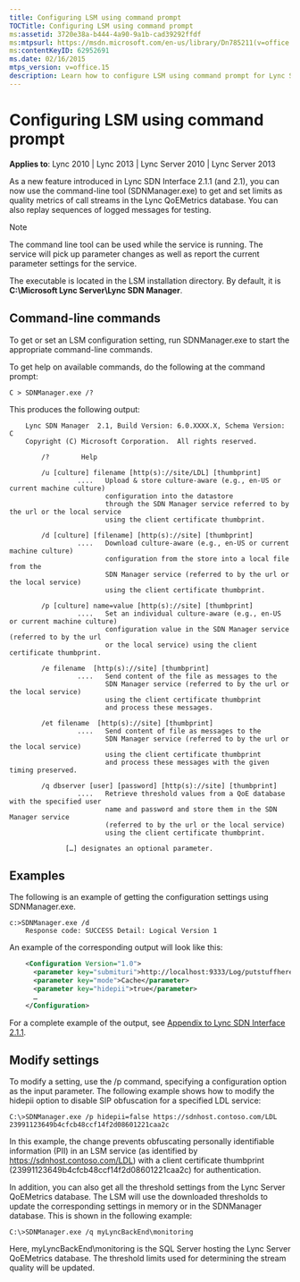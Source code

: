 ```yaml
---
title: Configuring LSM using command prompt
TOCTitle: Configuring LSM using command prompt
ms:assetid: 3720e38a-b444-4a90-9a1b-cad39292ffdf
ms:mtpsurl: https://msdn.microsoft.com/en-us/library/Dn785211(v=office.15)
ms:contentKeyID: 62952691
ms.date: 02/16/2015
mtps_version: v=office.15
description: Learn how to configure LSM using command prompt for Lync SDN Interface. Get and set limits, replay sequences, and modify settings with ease.
---
```


# Configuring LSM using command prompt

**Applies to**: Lync 2010 | Lync 2013 | Lync Server 2010 | Lync Server 2013

As a new feature introduced in Lync SDN Interface 2.1.1 (and 2.1), you can now use the command-line tool (SDNManager.exe) to get and set limits as quality metrics of call streams in the Lync QoEMetrics database. You can also replay sequences of logged messages for testing.

> [!NOTE]
> The command line tool can be used while the service is running. The service will pick up parameter changes as well as report the current parameter settings for the service.

The executable is located in the LSM installation directory. By default, it is **C:\\Microsoft Lync Server\\Lync SDN Manager**.

## Command-line commands

To get or set an LSM configuration setting, run SDNManager.exe to start the appropriate command-line commands.

To get help on available commands, do the following at the command prompt:

`C > SDNManager.exe /?`

This produces the following output:

```
    Lync SDN Manager  2.1, Build Version: 6.0.XXXX.X, Schema Version: C
    Copyright (C) Microsoft Corporation.  All rights reserved.
    
        /?        Help
    
        /u [culture] filename [http(s)://site/LDL] [thumbprint]
                 ....   Upload & store culture-aware (e.g., en-US or current machine culture)
                        configuration into the datastore
                        through the SDN Manager service referred to by the url or the local service
                        using the client certificate thumbprint.
    
        /d [culture] [filename] [http(s)://site] [thumbprint]
                 ....   Download culture-aware (e.g., en-US or current machine culture)
                        configuration from the store into a local file from the
                        SDN Manager service (referred to by the url or the local service)
                        using the client certificate thumbprint.
    
        /p [culture] name=value [http(s)://site] [thumbprint]
                 ....   Set an individual culture-aware (e.g., en-US or current machine culture)
                        configuration value in the SDN Manager service (referred to by the url
                        or the local service) using the client certificate thumbprint.
    
        /e filename  [http(s)://site] [thumbprint]
                 ....   Send content of the file as messages to the
                        SDN Manager service (referred to by the url or the local service)
                        using the client certificate thumbprint
                        and process these messages.
    
        /et filename  [http(s)://site] [thumbprint]
                 ....   Send content of file as messages to the
                        SDN Manager service (referred to by the url or the local service)
                        using the client certificate thumbprint
                        and process these messages with the given timing preserved.
    
        /q dbserver [user] [password] [http(s)://site] [thumbprint]
                 ....   Retrieve threshold values from a QoE database with the specified user
                        name and password and store them in the SDN Manager service
                        (referred to by the url or the local service)
                        using the client certificate thumbprint.
    
              […] designates an optional parameter.
```

## Examples

The following is an example of getting the configuration settings using SDNManager.exe.

```
c:>SDNManager.exe /d
    Response code: SUCCESS Detail: Logical Version 1
```

An example of the corresponding output will look like this:

```xml
    <Configuration Version="1.0">
      <parameter key="submituri">http://localhost:9333/Log/putstuffhere</parameter>
      <parameter key="mode">Cache</parameter>
      <parameter key="hidepii">true</parameter>
      …
    </Configuration>
```

For a complete example of the output, see [Appendix to Lync SDN Interface 2.1.1](appendix-to-lync-sdn-interface-2-1-1.md).

## Modify settings

To modify a setting, use the /p command, specifying a configuration option as the input parameter. The following example shows how to modify the hidepii option to disable SIP obfuscation for a specified LDL service:

`C:\>SDNManager.exe /p hidepii=false https://sdnhost.contoso.com/LDL 23991123649b4cfcb48ccf14f2d08601221caa2c`

In this example, the change prevents obfuscating personally identifiable information (PII) in an LSM service (as identified by https://sdnhost.contoso.com/LDL) with a client certificate thumbprint (23991123649b4cfcb48ccf14f2d08601221caa2c) for authentication.

In addition, you can also get all the threshold settings from the Lync Server QoEMetrics database. The LSM will use the downloaded thresholds to update the corresponding settings in memory or in the SDNManager database. This is shown in the following example:

`C:\>SDNManager.exe /q myLyncBackEnd\monitoring`

Here, myLyncBackEnd\\monitoring is the SQL Server hosting the Lync Server QoEMetrics database. The threshold limits used for determining the stream quality will be updated.

